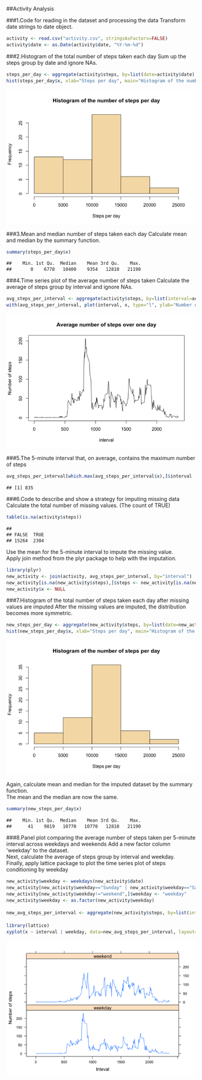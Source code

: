 ##Activity Analysis



###1.Code for reading in the dataset and processing the data
Transform date strings to date object.

```r
activity <- read.csv("activity.csv", stringsAsFactors=FALSE)
activity$date <- as.Date(activity$date, "%Y-%m-%d")
```

###2.Histogram of the total number of steps taken each day
Sum up the steps group by date and ignore NAs.

```r
steps_per_day <- aggregate(activity$steps, by=list(date=activity$date), sum, na.rm=TRUE)
hist(steps_per_day$x, xlab="Steps per day", main="Histogram of the number of steps per day", col="wheat")
```

![](PA1_template_files/figure-html/unnamed-chunk-3-1.png)<!-- -->

###3.Mean and median number of steps taken each day
Calculate mean and median by the summary function.

```r
summary(steps_per_day$x)
```

```
##    Min. 1st Qu.  Median    Mean 3rd Qu.    Max. 
##       0    6778   10400    9354   12810   21190
```

###4.Time series plot of the average number of steps taken
Calculate the average of steps group by interval and ignore NAs.

```r
avg_steps_per_interval <- aggregate(activity$steps, by=list(interval=activity$interval), mean, na.rm=TRUE)
with(avg_steps_per_interval, plot(interval, x, type="l", ylab="Number of steps", main="Average number of steps over one day"))
```

![](PA1_template_files/figure-html/unnamed-chunk-5-1.png)<!-- -->

###5.The 5-minute interval that, on average, contains the maximum number of steps

```r
avg_steps_per_interval[which.max(avg_steps_per_interval$x),]$interval
```

```
## [1] 835
```

###6.Code to describe and show a strategy for imputing missing data
Calculate the total number of missing values. (The count of TRUE)

```r
table(is.na(activity$steps))
```

```
## 
## FALSE  TRUE 
## 15264  2304
```
Use the mean for the 5-minute interval to impute the missing value.  
Apply join method from the plyr package to help with the imputation.

```r
library(plyr)
new_activity <- join(activity, avg_steps_per_interval, by="interval")
new_activity[is.na(new_activity$steps),]$steps <- new_activity[is.na(new_activity$steps),]$x
new_activity$x <- NULL
```

###7.Histogram of the total number of steps taken each day after missing values are imputed
After the missing values are imputed, the distribution becomes more symmetric.

```r
new_steps_per_day <- aggregate(new_activity$steps, by=list(date=new_activity$date), sum)
hist(new_steps_per_day$x, xlab="Steps per day", main="Histogram of the number of steps per day", col="wheat")
```

![](PA1_template_files/figure-html/unnamed-chunk-9-1.png)<!-- -->

Again, calculate mean and median for the imputed dataset by the summary function.  
The mean and the median are now the same.

```r
summary(new_steps_per_day$x)
```

```
##    Min. 1st Qu.  Median    Mean 3rd Qu.    Max. 
##      41    9819   10770   10770   12810   21190
```

###8.Panel plot comparing the average number of steps taken per 5-minute interval across weekdays and weekends
Add a new factor column 'weekday' to the dataset.   
Next, calculate the average of steps group by interval and weekday.  
Finally, apply lattice package to plot the time series plot of steps conditioning by weekday

```r
new_activity$weekday <- weekdays(new_activity$date)
new_activity[new_activity$weekday=="Sunday" | new_activity$weekday=="Saturday",]$weekday <- "weekend"
new_activity[new_activity$weekday!="weekend",]$weekday <- "weekday"
new_activity$weekday <- as.factor(new_activity$weekday)

new_avg_steps_per_interval <- aggregate(new_activity$steps, by=list(interval=new_activity$interval, weekday=new_activity$weekday), mean)

library(lattice)
xyplot(x ~ interval | weekday, data=new_avg_steps_per_interval, layout=c(1,2), type="l", xlab="Inteval", ylab="Number of steps")
```

![](PA1_template_files/figure-html/unnamed-chunk-11-1.png)<!-- -->
